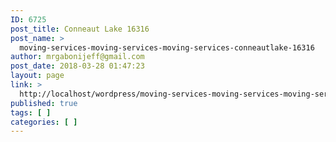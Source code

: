 ```yaml
---
ID: 6725
post_title: Conneaut Lake 16316
post_name: >
  moving-services-moving-services-moving-services-conneautlake-16316
author: mrgabonijeff@gmail.com
post_date: 2018-03-28 01:47:23
layout: page
link: >
  http://localhost/wordpress/moving-services-moving-services-moving-services-conneautlake-16316/
published: true
tags: [ ]
categories: [ ]
---
```

